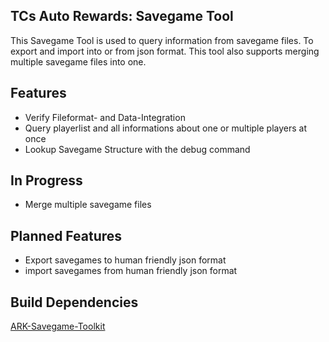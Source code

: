 ## TCs Auto Rewards: Savegame Tool
This Savegame Tool is used to query information from savegame files.
To export and import into or from json format.
This tool also supports merging multiple savegame files into one.

## Features
- Verify Fileformat- and Data-Integration
- Query playerlist and all informations about one or multiple players at once
- Lookup Savegame Structure with the debug command

## In Progress
- Merge multiple savegame files

## Planned Features
- Export savegames to human friendly json format
- import savegames from human friendly json format

## Build Dependencies
[ARK-Savegame-Toolkit](https://github.com/Qowyn/ark-savegame-toolkit "ARK-Savegame-Toolkit")
